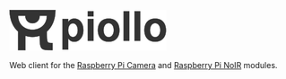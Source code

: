 ![Piollo logo](https://raw.githubusercontent.com/oknalv/piollo/master/piollo.svg "Piollo logo")

Web client for the [Raspberry Pi Camera](http://www.raspberrypi.org/products/camera-module/) and [Raspberry Pi NoIR](http://www.raspberrypi.org/products/pi-noir-camera/) modules.
